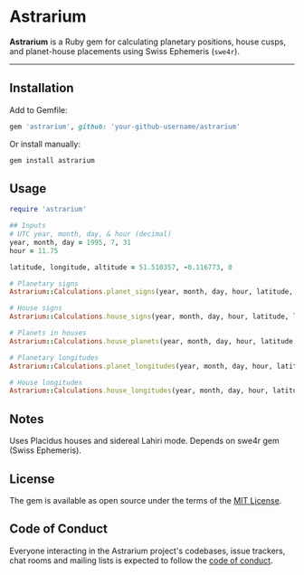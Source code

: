 # Astrarium

**Astrarium** is a Ruby gem for calculating planetary positions, house cusps, and planet-house placements using Swiss Ephemeris (`swe4r`).

---

## Installation

Add to Gemfile:

```ruby
gem 'astrarium', github: 'your-github-username/astrarium'
```

Or install manually:

```ruby
gem install astrarium
```

## Usage
```ruby
require 'astrarium'

## Inputs
# UTC year, month, day, & hour (decimal)
year, month, day = 1995, 7, 31
hour = 11.75

latitude, longitude, altitude = 51.510357, -0.116773, 0

# Planetary signs
Astrarium::Calculations.planet_signs(year, month, day, hour, latitude, longitude, altitude)

# House signs
Astrarium::Calculations.house_signs(year, month, day, hour, latitude, longitude)

# Planets in houses
Astrarium::Calculations.house_planets(year, month, day, hour, latitude, longitude, altitude)

# Planetary longitudes
Astrarium::Calculations.planet_longitudes(year, month, day, hour, latitude, longitude, altitude)

# House longitudes
Astrarium::Calculations.house_longitudes(year, month, day, hour, latitude, longitude)
```

## Notes
Uses Placidus houses and sidereal Lahiri mode.
Depends on swe4r gem (Swiss Ephemeris).

## License

The gem is available as open source under the terms of the [MIT License](https://opensource.org/licenses/MIT).

## Code of Conduct

Everyone interacting in the Astrarium project's codebases, issue trackers, chat rooms and mailing lists is expected to follow the [code of conduct](https://github.com/[USERNAME]/astrarium/blob/main/CODE_OF_CONDUCT.md).
